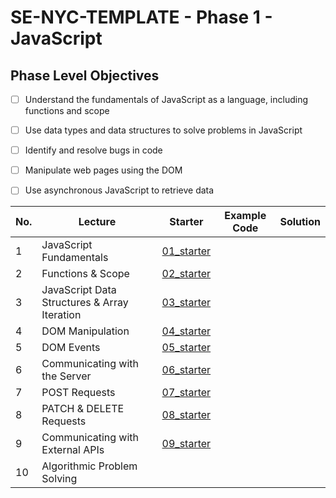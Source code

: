 # SE-NYC-TEMPLATE - Phase 1 - JavaScript
## Phase Level Objectives
- [ ] Understand the fundamentals of JavaScript as a language, including functions and scope
- [ ] Use data types and data structures to solve problems in JavaScript
- [ ] Identify and resolve bugs in code
- [ ] Manipulate web pages using the DOM
- [ ] Use asynchronous JavaScript to retrieve data


|No. | Lecture                          | Starter 	| Example Code 	| Solution 	|
|----|------------------------------	|:-----:	|--------	|---------	|
|1 | JavaScript Fundamentals                      |[01_starter](https://github.com/RikkuX491/SE-NYC-TEMPLATE-Phase-1/tree/01_starter)|||
|2 | Functions & Scope                	          |[02_starter](https://github.com/RikkuX491/SE-NYC-TEMPLATE-Phase-1/tree/02_starter)|||
|3 | JavaScript Data Structures & Array Iteration |[03_starter](https://github.com/RikkuX491/SE-NYC-TEMPLATE-Phase-1/tree/03_starter)|||
|4 | DOM Manipulation                 	          |[04_starter](https://github.com/RikkuX491/SE-NYC-TEMPLATE-Phase-1/tree/04_starter)|||
|5 | DOM Events                       	          |[05_starter](https://github.com/RikkuX491/SE-NYC-TEMPLATE-Phase-1/tree/05_starter)|||
|6 | Communicating with the Server    	          |[06_starter](https://github.com/RikkuX491/SE-NYC-TEMPLATE-Phase-1/tree/06_starter)|||
|7 | POST Requests                    	          |[07_starter](https://github.com/RikkuX491/SE-NYC-TEMPLATE-Phase-1/tree/07_starter)|||
|8 | PATCH & DELETE Requests          	          |[08_starter](https://github.com/RikkuX491/SE-NYC-TEMPLATE-Phase-1/tree/08_starter)|||
|9 | Communicating with External APIs 	          |[09_starter](https://github.com/RikkuX491/SE-NYC-TEMPLATE-Phase-1/tree/09_starter)|||
|10 | Algorithmic Problem Solving 	          ||||